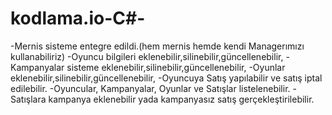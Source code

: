 # kodlama.io-C#-
-Mernis sisteme entegre edildi.(hem mernis hemde kendi Managerımızı kullanabiliriz)
-Oyuncu bilgileri eklenebilir,silinebilir,güncellenebilir,
-Kampanyalar sisteme eklenebilir,silinebilir,güncellenebilir,
-Oyunlar eklenebilir,silinebilir,güncellenebilir,
-Oyuncuya Satış yapılabilir ve satış iptal edilebilir.
-Oyuncular, Kampanyalar, Oyunlar ve Satışlar listelenebilir.
-Satışlara kampanya eklenebilir yada kampanyasız satış gerçekleştirilebilir.

